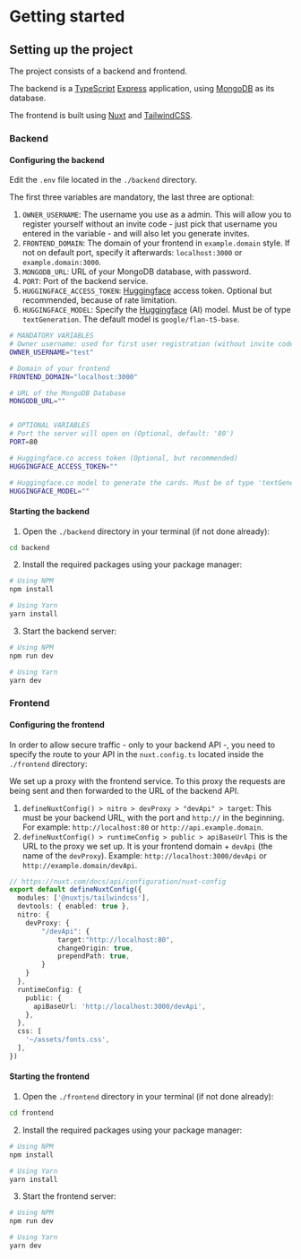 # Getting started

## Setting up the project

The project consists of a backend and frontend.

The backend is a [TypeScript](https://www.typescriptlang.org/) [Express](https://expressjs.com/) application, using [MongoDB](https://www.mongodb.com/) as its database.

The frontend is built using [Nuxt](https://nuxt.com/) and [TailwindCSS](https://tailwindcss.com/).

### Backend

#### Configuring the backend
Edit the `.env` file located in the `./backend` directory.

The first three variables are mandatory, the last three are optional:
1. `OWNER_USERNAME`: The username you use as a admin. This will allow you to register yourself without an invite code - just pick that username you entered in the variable - and will also let you generate invites.
2. `FRONTEND_DOMAIN`: The domain of your frontend in `example.domain` style. If not on default port, specify it afterwards: `localhost:3000` or `example.domain:3000`.
3. `MONGODB_URL`: URL of your MongoDB database, with password.
4. `PORT`: Port of the backend service.
5. `HUGGINGFACE_ACCESS_TOKEN`: [Huggingface](https://huggingface.co) access token. Optional but recommended, because of rate limitation.
6. `HUGGINGFACE_MODEL`: Specify the [Huggingface](https://huggingface.co) (AI) model. Must be of type `textGeneration`. The default model is `google/flan-t5-base`.

```sh
# MANDATORY VARIABLES
# Owner username: used for first user registration (without invite code) and admin functionality
OWNER_USERNAME="test"

# Domain of your frontend
FRONTEND_DOMAIN="localhost:3000"

# URL of the MongoDB Database
MONGODB_URL=""


# OPTIONAL VARIABLES
# Port the server will open on (Optional, default: '80')
PORT=80

# Huggingface.co access token (Optional, but recommended)
HUGGINGFACE_ACCESS_TOKEN=""

# Huggingface.co model to generate the cards. Must be of type 'textGeneration'. (Optional, default: 'google/flan-t5-base')
HUGGINGFACE_MODEL=""
```

#### Starting the backend
1. Open the `./backend` directory in your terminal (if not done already):
```sh 
cd backend
``` 
2. Install the required packages using your package manager:
```sh
# Using NPM
npm install

# Using Yarn
yarn install
```
3. Start the backend server:
```sh
# Using NPM
npm run dev

# Using Yarn
yarn dev
```

### Frontend

#### Configuring the frontend

In order to allow secure traffic - only to your backend API -, you need to specify the route to your API in the `nuxt.config.ts` located inside the `./frontend` directory:

We set up a proxy with the frontend service. To this proxy the requests are being sent and then forwarded to the URL of the backend API.

1. `defineNuxtConfig() > nitro > devProxy > "devApi" > target`: This must be your backend URL, with the port and `http://` in the beginning. For example: `http://localhost:80` or `http://api.example.domain`.
2. `defineNuxtConfig() > runtimeConfig > public > apiBaseUrl` This is the URL to the proxy we set up. It is your frontend domain + `devApi` (the name of the `devProxy`). Example: `http://localhost:3000/devApi` or `http://example.domain/devApi`.

```typescript
// https://nuxt.com/docs/api/configuration/nuxt-config
export default defineNuxtConfig({
  modules: ['@nuxtjs/tailwindcss'],
  devtools: { enabled: true },
  nitro: {
    devProxy: {
        "/devApi": {
            target:"http://localhost:80",
            changeOrigin: true,
            prependPath: true,
        }
    }
  },
  runtimeConfig: {
    public: {
      apiBaseUrl: 'http://localhost:3000/devApi',
    },
  },
  css: [
    '~/assets/fonts.css',
  ],
})
```

#### Starting the frontend
1. Open the `./frontend` directory in your terminal (if not done already):
```sh 
cd frontend
``` 
2. Install the required packages using your package manager:
```sh
# Using NPM
npm install

# Using Yarn
yarn install
```
3. Start the frontend server:
```sh
# Using NPM
npm run dev

# Using Yarn
yarn dev
```
